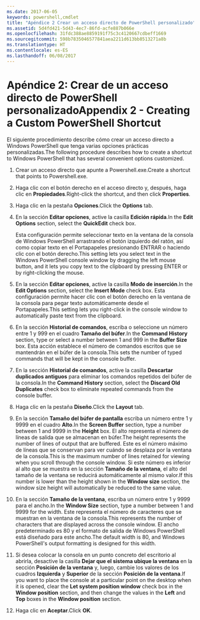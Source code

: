```yaml
---
ms.date: 2017-06-05
keywords: powershell,cmdlet
title: "Apéndice 2 Crear un acceso directo de PowerShell personalizado"
ms.assetid: 5d4fd421-5d43-4ec7-86fd-acfe887b066e
ms.openlocfilehash: 31fdc388ae8859191f75c3c4120667cdbeff1669
ms.sourcegitcommit: 598b7835046577841aea2211d613bb8513271a8b
ms.translationtype: HT
ms.contentlocale: es-ES
ms.lasthandoff: 06/08/2017
---
```

# <a name="appendix-2---creating-a-custom-powershell-shortcut"></a><span data-ttu-id="44c33-103">Apéndice 2: Crear de un acceso directo de PowerShell personalizado</span><span class="sxs-lookup"><span data-stu-id="44c33-103">Appendix 2 - Creating a Custom PowerShell Shortcut</span></span>
<span data-ttu-id="44c33-104">El siguiente procedimiento describe cómo crear un acceso directo a Windows PowerShell que tenga varias opciones prácticas personalizadas.</span><span class="sxs-lookup"><span data-stu-id="44c33-104">The following procedure describes how to create a shortcut to Windows PowerShell that has several convenient options customized.</span></span>

1.  <span data-ttu-id="44c33-105">Crear un acceso directo que apunte a Powershell.exe.</span><span class="sxs-lookup"><span data-stu-id="44c33-105">Create a shortcut that points to Powershell.exe.</span></span>

2.  <span data-ttu-id="44c33-106">Haga clic con el botón derecho en el acceso directo y, después, haga clic en **Propiedades**.</span><span class="sxs-lookup"><span data-stu-id="44c33-106">Right-click the shortcut, and then click **Properties**.</span></span>

3.  <span data-ttu-id="44c33-107">Haga clic en la pestaña **Opciones**.</span><span class="sxs-lookup"><span data-stu-id="44c33-107">Click the **Options** tab.</span></span>

4.  <span data-ttu-id="44c33-108">En la sección **Editar opciones**, active la casilla **Edición rápida**.</span><span class="sxs-lookup"><span data-stu-id="44c33-108">In the **Edit Options** section, select the **QuickEdit** check box.</span></span>

    <span data-ttu-id="44c33-109">Esta configuración permite seleccionar texto en la ventana de la consola de Windows PowerShell arrastrando el botón izquierdo del ratón, así como copiar texto en el Portapapeles presionando ENTRAR o haciendo clic con el botón derecho.</span><span class="sxs-lookup"><span data-stu-id="44c33-109">This setting lets you select text in the Windows PowerShell console window by dragging the left mouse button, and it lets you copy text to the clipboard by pressing ENTER or by right-clicking the mouse.</span></span>

5.  <span data-ttu-id="44c33-110">En la sección **Editar opciones**, active la casilla **Modo de inserción**.</span><span class="sxs-lookup"><span data-stu-id="44c33-110">In the **Edit Options** section, select the **Insert Mode** check box.</span></span> <span data-ttu-id="44c33-111">Esta configuración permite hacer clic con el botón derecho en la ventana de la consola para pegar texto automáticamente desde el Portapapeles.</span><span class="sxs-lookup"><span data-stu-id="44c33-111">This setting lets you right-click in the console window to automatically paste text from the clipboard.</span></span>

6.  <span data-ttu-id="44c33-112">En la sección **Historial de comandos**, escriba o seleccione un número entre 1 y 999 en el cuadro **Tamaño del búfer**.</span><span class="sxs-lookup"><span data-stu-id="44c33-112">In the **Command History** section, type or select a number between 1 and 999 in the **Buffer Size** box.</span></span> <span data-ttu-id="44c33-113">Esta acción establece el número de comandos escritos que se mantendrán en el búfer de la consola.</span><span class="sxs-lookup"><span data-stu-id="44c33-113">This sets the number of typed commands that will be kept in the console buffer.</span></span>

7.  <span data-ttu-id="44c33-114">En la sección **Historial de comandos**, active la casilla **Descartar duplicados antiguos** para eliminar los comandos repetidos del búfer de la consola.</span><span class="sxs-lookup"><span data-stu-id="44c33-114">In the **Command History** section, select the **Discard Old Duplicates** check box to eliminate repeated commands from the console buffer.</span></span>

8.  <span data-ttu-id="44c33-115">Haga clic en la pestaña **Diseño**.</span><span class="sxs-lookup"><span data-stu-id="44c33-115">Click the **Layout** tab.</span></span>

9. <span data-ttu-id="44c33-116">En la sección **Tamaño del búfer de pantalla** escriba un número entre 1 y 9999 en el cuadro **Alto**.</span><span class="sxs-lookup"><span data-stu-id="44c33-116">In the **Screen Buffer** section, type a number between 1 and 9999 in the **Height** box.</span></span> <span data-ttu-id="44c33-117">El alto representa el número de líneas de salida que se almacenan en búfer.</span><span class="sxs-lookup"><span data-stu-id="44c33-117">The height represents the number of lines of output that are buffered.</span></span> <span data-ttu-id="44c33-118">Este es el número máximo de líneas que se conservan para ver cuándo se desplaza por la ventana de la consola.</span><span class="sxs-lookup"><span data-stu-id="44c33-118">This is the maximum number of lines retained for viewing when you scroll through the console window.</span></span> <span data-ttu-id="44c33-119">Si este número es inferior al alto que se muestra en la sección **Tamaño de la ventana**, el alto del tamaño de la ventana se reducirá automáticamente al mismo valor.</span><span class="sxs-lookup"><span data-stu-id="44c33-119">If this number is lower than the height shown in the **Window size** section, the window size height will automatically be reduced to the same value.</span></span>

10. <span data-ttu-id="44c33-120">En la sección **Tamaño de la ventana**, escriba un número entre 1 y 9999 para el ancho.</span><span class="sxs-lookup"><span data-stu-id="44c33-120">In the **Window Size** section, type a number between 1 and 9999 for the width.</span></span> <span data-ttu-id="44c33-121">Este representa el número de caracteres que se muestran en la ventana de la consola.</span><span class="sxs-lookup"><span data-stu-id="44c33-121">This represents the number of characters that are displayed across the console window.</span></span> <span data-ttu-id="44c33-122">El ancho predeterminado es 80 y el formato de salida de Windows PowerShell está diseñado para este ancho.</span><span class="sxs-lookup"><span data-stu-id="44c33-122">The default width is 80, and Windows PowerShell's output formatting is designed for this width.</span></span>

11. <span data-ttu-id="44c33-123">Si desea colocar la consola en un punto concreto del escritorio al abrirla, desactive la casilla **Dejar que el sistema ubique la ventana** en la sección **Posición de la ventana** y, luego, cambie los valores de los cuadros **Izquierda** y **Superior** de la sección **Posición de la ventana**.</span><span class="sxs-lookup"><span data-stu-id="44c33-123">If you want to place the console at a particular point on the desktop when it is opened, clear the **Let system position window** check box in the **Window position** section, and then change the values in the **Left** and **Top** boxes in the **Window position** section.</span></span>

12. <span data-ttu-id="44c33-124">Haga clic en **Aceptar**.</span><span class="sxs-lookup"><span data-stu-id="44c33-124">Click **OK**.</span></span>

